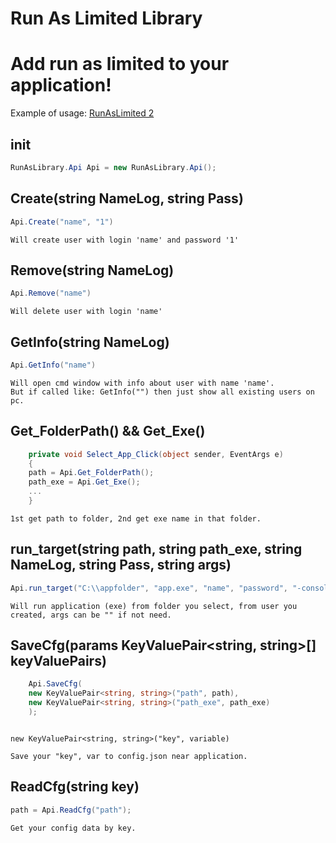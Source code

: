 # Run As Limited Library

# Add run as limited to your application!
Example of usage: [RunAsLimited 2](https://github.com/KayleMine/RunAsLimited2/tree/master)

## init
```c#
RunAsLibrary.Api Api = new RunAsLibrary.Api();
```

## Create(string NameLog, string Pass)
```c#
Api.Create("name", "1")
```
```
Will create user with login 'name' and password '1'
```

## Remove(string NameLog)
```c#
Api.Remove("name")
```
```
Will delete user with login 'name'
```

## GetInfo(string NameLog)
```c#
Api.GetInfo("name")
```
```
Will open cmd window with info about user with name 'name'.
But if called like: GetInfo("") then just show all existing users on pc.
```

## Get_FolderPath() && Get_Exe()
```c#
    private void Select_App_Click(object sender, EventArgs e)
    {
    path = Api.Get_FolderPath();
    path_exe = Api.Get_Exe();
    ...
    }
```
```
1st get path to folder, 2nd get exe name in that folder.
```

## run_target(string path, string path_exe, string NameLog, string Pass, string args)
```c#
Api.run_target("C:\\appfolder", "app.exe", "name", "password", "-console");
```
```
Will run application (exe) from folder you select, from user you created, args can be "" if not need.
```

## SaveCfg(params KeyValuePair<string, string>[] keyValuePairs)
```c#
    Api.SaveCfg(
    new KeyValuePair<string, string>("path", path),
    new KeyValuePair<string, string>("path_exe", path_exe)
    );
```
```

new KeyValuePair<string, string>("key", variable)

Save your "key", var to config.json near application.
```

## ReadCfg(string key)
```c#
path = Api.ReadCfg("path");
```
```
Get your config data by key.
```
